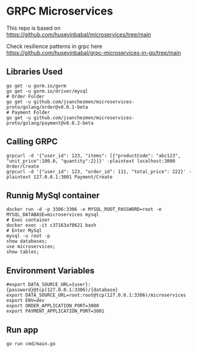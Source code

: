 # GRPC Microservices

This repo is based on https://github.com/huseyinbabal/microservices/tree/main

Check resilience patterns in grpc here https://github.com/huseyinbabal/grpc-microservices-in-go/tree/main

## Libraries Used

```
go get -u gorm.io/gorm
go get -u gorm.io/driver/mysql
# Order Folder
go get -u github.com/jsanchezmen/microservices-proto/golang/order@v0.0.1-beta
# Payment Folder
go get -u github.com/jsanchezmen/microservices-proto/golang/payment@v0.0.2-beta
```

## Calling GRPC 

```
grpcurl -d '{"user_id": 123, "items": [{"productCode": "abc123", "unit_price":100.0, "quantity":2}]}' -plaintext localhost:3000 Order/Create
grpcurl -d '{"user_id": 123, "order_id": 111, "total_price": 222}' -plaintext 127.0.0.1:3001 Payment/Create
```

## Runnig MySql container

```
docker run -d -p 3306:3306 -e MYSQL_ROOT_PASSWORD=root -e MYSQL_DATABASE=microservices mysql
# Exec container
docker exec -it c37163af0621 bash
# Enter MySql
mysql -u root -p
show databases;
use microservices;
show tables;
```

## Environment Variables
```
#export DATA_SOURCE_URL={user}:{password}@tcp(127.0.0.1:3306)/{database}
export DATA_SOURCE_URL=root:root@tcp(127.0.0.1:3306)/microservices
export ENV=dev
export ORDER_APPLICATION_PORT=3000
export PAYMENT_APPLICATION_PORT=3001
```

## Run app

```
go run cmd/main.go
```